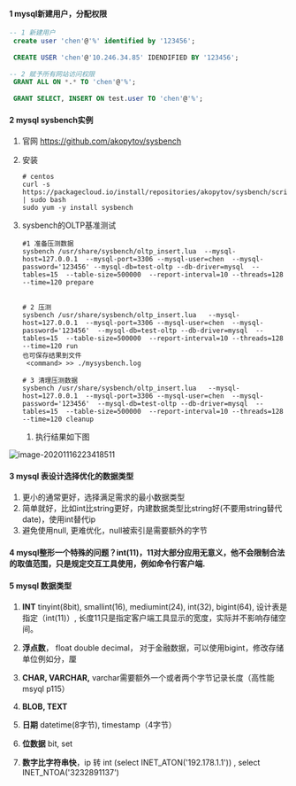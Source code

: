 #### 1 mysql新建用户，分配权限

```sql
-- 1 新建用户
 create user 'chen'@'%' identified by '123456';
 
 CREATE USER 'chen'@'10.246.34.85' IDENDIFIED BY '123456';
 
-- 2 赋予所有网站访问权限
 GRANT ALL ON *.* TO 'chen'@'%';
 
 GRANT SELECT, INSERT ON test.user TO 'chen'@'%';

```



#### 2 mysql sysbench实例

1. 官网 https://github.com/akopytov/sysbench

2. 安装

   ```shell
   # centos
   curl -s https://packagecloud.io/install/repositories/akopytov/sysbench/script.rpm.sh | sudo bash
   sudo yum -y install sysbench
   ```



3. sysbench的OLTP基准测试

   ```shell
   #1 准备压测数据
   sysbench /usr/share/sysbench/oltp_insert.lua  --mysql-host=127.0.0.1  --mysql-port=3306 --mysql-user=chen  --mysql-password='123456' --mysql-db=test-oltp --db-driver=mysql  --tables=15  --table-size=500000  --report-interval=10 --threads=128   --time=120 prepare
   
   
   # 2 压测
   sysbench /usr/share/sysbench/oltp_insert.lua   --mysql-host=127.0.0.1  --mysql-port=3306 --mysql-user=chen  --mysql-password='123456'  --mysql-db=test-oltp --db-driver=mysql  --tables=15  --table-size=500000  --report-interval=10 --threads=128   --time=120 run
   也可保存结果到文件
    <command> >> ./mysysbench.log
    
   # 3 清理压测数据
   sysbench /usr/share/sysbench/oltp_insert.lua   --mysql-host=127.0.0.1  --mysql-port=3306 --mysql-user=chen  --mysql-password='123456'  --mysql-db=test-oltp --db-driver=mysql  --tables=15  --table-size=500000  --report-interval=10 --threads=128   --time=120 cleanup
   
   ```

   1. 执行结果如下图

![image-20201116223418511](E:\github\go-offer\images\image-20201116223418511.png)





#### 3 mysql 表设计选择优化的数据类型

1. 更小的通常更好，选择满足需求的最小数据类型
2. 简单就好，比如int比string更好，内建数据类型比string好(不要用string替代date)，使用int替代ip
3. 避免使用null, 更难优化，null被索引是需要额外的字节



#### 4 mysql整形一个特殊的问题？int(11)，11对大部分应用无意义，他不会限制合法的取值范围，只是规定交互工具使用，例如命令行客户端.



#### 5 mysql 数据类型

1. **INT** tinyint(8bit), smallint(16), mediumint(24), int(32), bigint(64), 设计表是指定（int(11)）, 长度11只是指定客户端工具显示的宽度，实际并不影响存储空间。

2. **浮点数**， float double decimal， 对于金融数据，可以使用bigint，修改存储单位例如分，厘
3. **CHAR, VARCHAR,** varchar需要额外一个或者两个字节记录长度（高性能msyql p115）
4. **BLOB, TEXT**
5. **日期** datetime(8字节), timestamp（4字节）
6. **位数据** bit, set
7. **数字比字符串快**，ip 转 int (select INET_ATON('192.178.1.1')) , select INET_NTOA('3232891137')